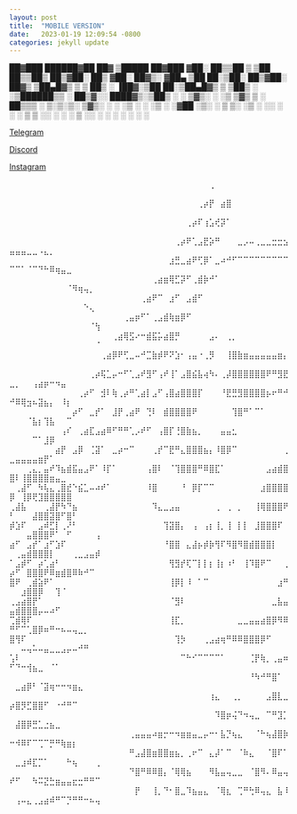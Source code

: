 ```yaml
---
layout: post
title:  "MOBILE VERSION"
date:   2023-01-19 12:09:54 -0800
categories: jekyll update
---
```






 ██▓███    ██████▓██   ██▓ ▒█████   ██▓███
▓██░  ██▒▒██    ▒ ▒██  ██▒▒██▒  ██▒▓██░  ██▒
▓██░ ██▓▒░ ▓██▄    ▒██ ██░▒██░  ██▒▓██░ ██▓▒
▒██▄█▓▒ ▒  ▒   ██▒ ░ ▐██▓░▒██   ██░▒██▄█▓▒ ▒
▒██▒ ░  ░▒██████▒▒ ░ ██▒▓░░ ████▓▒░▒██▒ ░  ░
▒▓▒░ ░  ░▒ ▒▓▒ ▒ ░  ██▒▒▒ ░ ▒░▒░▒░ ▒▓▒░ ░  ░
░▒ ░     ░ ░▒  ░ ░▓██ ░▒░   ░ ▒ ▒░ ░▒ ░
░░       ░  ░  ░  ▒ ▒ ░░  ░ ░ ░ ▒  ░░
               ░  ░ ░         ░ ░
                  ░ ░












[Telegram](https://t.me/psyop123)
   
[Discord](https://discordapp.com/users/843618272779829248)               
   
[Instagram](https://www.instagram.com/psyoppatch/)



⠀⠀⠀⠀⠀⠀⠀⠀⠀⠀⠀⠀⠀⠀⠀⠀⠀⠀⠀⠀⠀⠀⠀⠀⠀⠀⠀⠀⠀⠀⠀⠀⠀⠀⠀⢀⠀⠀⠀⠀⠀⠀⠀⠀⠀⠀⠀⠀⠀⠀⠀⠀⠀⠀⠀⠀⠀⠀⠀⠀⠀⠀⠀⠀⠀
⠀⠀⠀⠀⠀⠀⠀⠀⠀⠀⠀⠀⠀⠀⠀⠀⠀⠀⠀⠀⠀⠀⠀⠀⠀⠀⠀⠀⠀⠀⠀⠀⠀⢀⡴⡟⠀⣴⣿⠀⠀⠀⠀⠀⠀⠀⠀⠀⠀⠀⠀⠀⠀⠀⠀⠀⠀⠀⠀⠀⠀⠀⠀⠀⠀
⠀⠀⠀⠀⠀⠀⠀⠀⠀⠀⠀⠀⠀⠀⠀⠀⠀⠀⠀⠀⠀⠀⠀⠀⠀⠀⠀⠀⠀⠀⠀⢀⡴⠏⢰⣡⢞⡽⠁⠀⠀⠀⠀⠀⠀⠀⠀⠀⠀⠀⠀⠀⠀⠀⠀⠀⠀⠀⠀⠀⠀⠀⠀⠀⠀
⠀⠀⠀⠀⠀⠀⠀⠀⠀⠀⠀⠀⠀⠀⠀⠀⠀⠀⠀⠀⠀⠀⠀⠀⠀⠀⠀⠀⠀⢀⡴⠟⢁⣠⣟⡵⠛⠀⠀⠀⣀⡠⠤⢀⣀⣀⣒⣒⣢⣤⣤⣤⣀⣀⠠⣄⡀⠀⠀⠀⠀⠀⠀⠀⠀
⠀⠀⠀⠀⠀⠀⠀⠀⠀⠀⠀⠀⠀⠀⠀⠀⠀⠀⠀⠀⠀⠀⠀⠀⠀⠀⠀⠀⣰⣛⣀⣴⠟⢋⡿⠁⣀⠴⠚⠋⠉⠉⠉⠉⠉⠉⠉⠉⠉⠉⠉⠁⠈⠉⠙⠓⠿⢶⣤⣀⠀⠀⠀⠀⠀
⠀⠀⠀⠀⠀⠀⠀⠀⠀⠀⠀⠀⠀⠀⠀⠀⠀⠀⠀⠀⠀⠀⠀⠀⠀⢀⣴⣶⢿⣋⡽⠋⢀⣾⡷⠚⠁⠀⠀⠀⠀⠀⠀⠀⠀⠀⠀⠀⠀⠀⠀⠀⠀⠀⠀⠀⠀⠀⠀⠈⠻⢶⢤⡀⠀
⠀⠀⠀⠀⠀⠀⠀⠀⠀⠀⠀⠀⠀⠀⠀⠀⠀⠀⠀⠀⠀⠀⠀⢀⣴⠟⠉⠀⣰⠋⠀⣠⣾⠋⠀⠀⠀⠀⠀⠀⠀⠀⠀⠀⠀⠀⠀⠀⠀⠀⠀⠀⠀⠀⠀⠀⠀⠀⠀⠀⠀⠀⠑⢄⠀
⠀⠀⠀⠀⠀⠀⠀⠀⠀⠀⠀⠀⠀⠀⠀⠀⠀⠀⠀⠀⢀⣤⡶⠋⠁⢀⣠⣾⢷⣶⡿⠋⠀⠀⠀⠀⠀⠀⠀⠀⠀⠀⠀⠀⠀⠀⠀⠀⠀⠀⠀⠀⠀⠀⠀⠀⠀⠀⠀⠀⠀⠀⠀⠈⢳
⠀⠀⠀⠀⠀⠀⠀⠀⠀⠀⠀⠀⠀⠀⠀⠀⠀⠀⢀⣴⢿⣫⠔⠒⣾⣯⡥⣴⣿⡛⠀⠀⠀⠀⠀⣠⠄⠀⢀⡀⠀⠀⠀⠀⠀⠀⠀⠀⠀⠀⠀⠀⠀⠀⠀⠀⠀⠀⠀⠀⠀⠀⠀⠀⠈
⠀⠀⠀⠀⠀⠀⠀⠀⠀⠀⠀⠀⠀⠀⠀⠀⢀⣴⡿⠟⢋⣀⠤⠚⣉⣷⡾⠟⠝⣱⠂⢠⣤⠐⢀⡻⠀⠀⢸⣿⣷⣶⣤⣤⣤⣤⣤⣶⡄⠀⠀⠀⠀⠀⠀⠀⠀⠀⠀⠀⠀⠀⠀⠀⠀
⠀⠀⠀⠀⠀⠀⠀⠀⠀⠀⠀⠀⠀⠀⢀⡴⢯⣁⡤⠒⠋⢁⣠⠞⣻⠋⢠⠞⢸⠁⣠⣿⣮⣧⢴⠳⠄⢀⡼⣿⣿⣿⣿⣿⣿⠟⠛⣻⣟⣀⡀⠀⠀⢠⣴⡶⠒⠲⣤⠀⠀⠀⠀⠀⠀
⠀⠀⠀⠀⠀⠀⠀⠀⠀⠀⠀⠀⢀⡴⠋⠀⣺⠇⢷⢀⡴⠛⢁⣴⡇⣠⠋⢠⣿⣴⣿⣿⣿⡏⠀⠀⠀⠘⣟⣛⣻⣿⣿⣿⣿⡦⠖⠛⠚⠚⠿⢿⣲⠦⣽⣦⡄⠀⠸⡆⠀⠀⠀⠀⠀
⠀⠀⠀⠀⠀⠀⠀⠀⠀⠀⠀⡴⠋⠀⣀⡞⠁⠀⣸⡟⢀⣴⠟⠀⢙⠇⠀⣾⣿⣿⣿⣿⠟⠀⠀⠀⠀⠀⠀⢹⣿⠛⠁⠉⠁⠀⠀⠀⠀⠀⠀⠀⠈⣧⡆⢹⣧⠀⠀⠉⠀⠀⠀⠀⠀
⠀⠀⠀⠀⠀⠀⠀⠀⠀⢠⠎⠀⢀⣴⣏⣠⣴⠿⠋⠛⠛⢁⡠⠞⠋⠀⢠⣿⡏⢘⣿⣷⣦⡀⠀⠀⠀⣤⣤⣂⠀⠀⠀⠀⠀⠀⠀⠀⠀⠀⠀⠀⠀⠉⠁⣸⡿⠀⠀⠀⠀⠀⠀⠀⠀
⠀⠀⠀⠀⠀⠀⠀⠀⣴⡟⠀⣠⡿⠀⢈⣽⠁⠀⣀⡴⠒⠉⠀⠀⠀⢀⡞⠉⣟⠛⣄⣿⣿⣿⣦⡄⠸⣿⡿⠉⠀⠀⠀⠀⠀⠀⠀⠀⢀⣀⣤⣤⣤⣤⣶⡟⠁⠀⠀⠀⠀⠀⠀⠀⠀
⠀⠀⠀⢀⣄⡀⣤⠞⠹⣦⣾⣯⣤⣠⠟⠁⠸⡏⠁⠀⠀⠀⠀⠀⢠⣿⠇⠀⠈⢹⣿⣿⣿⠛⠿⣿⣏⠁⠀⠀⠀⠀⠀⠀⠀⣠⣴⣾⣿⣿⠇⢸⣿⣿⣿⣿⣶⣤⣀⠀⠀⠀⠀⠀⠀
⠀⢀⣼⠋⠀⠳⢧⣄⢀⣿⣞⠑⣮⣁⠤⠴⠞⠁⠀⠀⠀⠀⠀⠀⠸⣿⠀⠀⠀⠀⠘⠀⡿⡏⠉⠉⠀⠀⠀⠀⠀⠀⠀⠀⣰⣿⣿⣿⣿⡿⠀⢸⡿⢟⣹⣿⣿⣿⣿⣿⠀⠀⠀⠀⠀
⢀⣼⣧⠀⠀⠀⢀⣼⡟⠳⠙⣦⠀⠀⠀⠀⠀⠀⠀⠀⠀⠀⠀⠀⠀⠹⣄⣀⣠⣤⠀⠀⠀⠀⠀⠀⢀⠀⢀⠀⡀⠀⠀⢸⢿⣿⣿⣿⠟⠃⠀⠀⠀⣼⣿⣿⣽⣿⠋⣿⠃⠀⠀⠀⠀
⡾⣱⠏⠀⠀⣠⠾⣋⡇⢀⠜⠃⠀⠀⠀⠀⠀⠀⠀⠀⠀⠀⠀⠀⠀⠀⠀⢹⣽⣿⡄⠀⢠⠀⢠⡆⢸⡀⢸⠀⡇⡇⠀⣸⣿⣿⣿⠏⠀⠀⠀⠀⣤⣿⣿⣿⠟⠁⠀⠋⠀⠀⠀⠀⢠
⣴⠋⠀⣠⡞⠁⣰⠋⣱⠏⠀⠀⠀⠀⠀⠀⠀⠀⠀⠀⠀⠀⠀⠀⠀⠀⠀⠘⣿⣿⠀⣄⣼⡦⡾⡷⢻⠏⠻⣿⠻⣿⣾⣿⣿⣿⡇⠀⠀⠀⢀⣤⣾⣿⣿⣿⡇⠀⠀⠀⢀⣀⣠⣤⡾
⠁⣠⡾⠋⠀⡴⢁⣴⠃⠀⠀⠀⠀⠀⠀⠀⠀⠀⠀⠀⠀⠀⠀⠀⠀⠀⠀⠀⢻⣻⡞⢏⠉⡇⡇⡆⢸⡆⠰⠃⠀⢸⠹⣿⠟⠉⠀⠀⢀⡴⠋⠀⣿⣿⣿⠟⠿⣶⣾⣿⠿⠷⠚⠉⠀
⣿⠟⠀⢀⣾⣵⠟⠁⠀⠀⠀⠀⠀⠀⠀⠀⠀⠀⠀⠀⠀⠀⠀⠀⠀⠀⠀⠀⢸⡿⡇⠸⠀⠁⠉⠀⠀⠀⠀⠀⠀⠀⠀⠀⠀⠀⠀⣰⠛⠀⠀⣰⣿⣿⡿⠀⠀⢹⠈⠀⠀⠀⠀⠀⠀
⢀⣠⣴⣿⡟⠁⠀⠀⠀⠀⠀⠀⠀⠀⠀⠀⠀⠀⠀⠀⠀⠀⠀⠀⠀⠀⠀⠀⠈⣻⠇⠀⠀⠀⠀⠀⠀⠀⠀⠀⠀⠀⠀⠀⠀⠀⣀⣧⣤⣤⣾⣿⣿⣿⡤⠤⠴⠋⠀⠀⠀⠀⠀⠀⠀
⢉⣾⢿⠏⠀⠀⠀⠀⠀⠀⠀⠀⠀⠀⠀⠀⠀⠀⠀⠀⠀⠀⠀⠀⠀⠀⠀⠀⢸⣏⡀⠀⠀⠀⠀⠀⠀⠀⠀⠀⣀⣀⣤⣤⣴⣿⡿⠻⠿⠛⠋⠉⢁⣿⡿⠶⠛⠒⠦⠤⢤⣀⡀⠀⠀
⣿⢻⠏⠀⠀⠀⠀⠀⠀⠀⠀⠀⠀⠀⠀⠀⠀⠀⠀⠀⠀⠀⠀⠀⠀⠀⠀⠀⠀⢹⡳⠀⠀⠀⢀⣠⣴⢶⠛⠿⠿⣿⣿⣿⡿⠋⠀⠀⠀⠀⠀⠤⢤⠥⠤⣤⣀⣀⣠⡤⠤⠚⠛⠀⠀
⢡⠇⠀⠀⠀⠀⠀⠀⠀⠀⠀⠀⠀⠀⠀⠀⠀⠀⠀⠀⠀⠀⠀⠀⠀⠀⠀⠀⠀⠀⠉⠓⠊⠉⠉⠉⠉⠁⠀⠀⠀⠀⢈⡟⢷⡀⢀⣤⠶⠋⠙⠒⢺⣦⣀⠀⠈⠁⠀⠀⠀⠀⠀⠀⠀
⠀⠀⠀⠀⠀⠀⠀⠀⠀⠀⠀⠀⠀⠀⠀⠀⠀⠀⠀⠀⠀⠀⠀⠀⠀⠀⠀⠀⠀⠀⠀⠀⠀⠀⠀⠀⠀⠀⠀⠀⠀⠀⠘⠳⠚⠛⣿⠁⠀⠀⣀⣴⡿⠃⠈⣽⢶⠒⠒⠲⣶⣄⠀⠀⠀
⠀⠀⠀⠀⠀⠀⠀⠀⠀⠀⠀⠀⠀⠀⠀⠀⠀⠀⠀⠀⠀⠀⠀⠀⠀⠀⠀⠀⠀⠀⠀⠀⠀⠀⠀⢰⣄⠀⠀⢀⡀⠀⠀⠀⠀⣠⣿⣇⣀⡴⣿⡻⣋⣿⣿⠋⠀⠐⠚⠛⠉⠀⠀⠀⠀
⠀⠀⠀⠀⠀⠀⠀⠀⠀⠀⠀⠀⠀⠀⠀⠀⠀⠀⠀⠀⠀⠀⠀⠀⠀⠀⠀⠀⠀⠀⠀⠀⠀⠀⠀⠀⠹⣿⡶⢬⠙⠲⢤⣀⠀⠉⠛⣹⡁⠀⣼⣿⡿⣛⣁⣐⣦⣀⠀⠀⠀⠀⠀⠀⠀
⠀⠀⠀⠀⠀⠀⠀⠀⠀⠀⠀⠀⠀⠀⠀⠀⠀⠀⠀⠀⠀⢀⣤⣤⣤⠴⣶⡒⠒⠲⣶⣶⣤⣀⡤⠒⠂⣧⡙⢦⣄⠀⠀⠈⠓⢦⣼⣿⡷⠒⠺⠿⠏⠉⢉⠉⡛⠛⢷⣶⡆⠀⠀⠀⠀
⠀⠀⠀⠀⠀⠀⠀⠀⠀⠀⠀⠀⠀⠀⠀⠀⠀⠀⠀⠀⠀⠛⣠⣼⣿⣶⣿⣿⣶⣦⡀⢀⠖⠉⠀⣄⡼⠁⠉⠀⠈⠷⣄⠀⠀⠈⣿⠏⠁⠀⣀⣰⠾⣏⡉⠁⠀⠀⠀⠓⢦⠀⠀⠀⢀
⠀⠀⠀⠀⠀⠀⠀⠀⠀⠀⠀⠀⠀⠀⠀⠀⠀⠀⠀⠀⠀⠙⣿⠛⠿⠿⣿⡄⠈⢿⢿⣦⠀⠀⠀⠻⣧⣤⢤⣀⣀⠀⠈⣿⠻⠄⠿⣤⢤⠞⠋⠀⠀⠳⠭⣝⣓⣶⣤⣤⣖⣒⠛⠛⠉
⠀⠀⠀⠀⠀⠀⠀⠀⠀⠀⠀⠀⠀⠀⠀⠀⠀⠀⠀⠀⠀⠀⡟⠀⠀⢸⡀⠙⠂⣿⣀⠹⣦⣤⣄⠀⠈⢿⣆⠀⢉⠛⢓⠿⢤⣄⠀⣧⠸⠀⢠⠤⣄⢀⣠⣴⠾⠛⠉⡙⠛⠛⠒⠦⢤